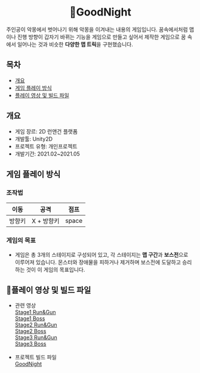 # <div align="center"> 🌟GoodNight </div>
주인공이 악몽에서 벗어나기 위해 악몽을 이겨내는 내용의 게임입니다. 꿈속에서처럼 맵이나 진행 방향이 갑자기 바뀌는 기능을 게임으로 만들고 싶어서 제작한 게임으로 꿈 속에서 일어나는 것과 비슷한 **다양한 맵 트릭**을 구현했습니다. 
## 목차
- [개요](#개요)
- [게임 플레이 방식](#게임-플레이-방식)
- [플레이 영상 및 빌드 파일](#플레이-영상-및-빌드-파일)

## 개요
- 게임 장르: 2D 런앤건 플랫폼
- 개발툴: Unity2D
- 프로젝트 유형: 개인프로젝트
- 개발기간: 2021.02~2021.05

## 게임 플레이 방식
### 조작법

| 이동 | 공격 | 점프 |
| --- | --- | ---| 
| 방향키 | X + 방향키 | space |

### 게임의 목표
- 게임은 총 3개의 스테이지로 구성되어 있고, 각 스테이지는 **맵 구간**과 **보스전**으로 이루어져 있습니다. 몬스터와 장애물을 피하거나 제거하며 보스전에 도달하고 승리하는 것이 이 게임의 목표입니다.

## 🔗플레이 영상 및 빌드 파일

- 관련 영상<br/>
  [Stage1 Run&Gun](https://youtu.be/AdWd7Mv30rk)<br/>
  [Stage1 Boss](https://youtu.be/pxtKI6xQ0TQ)<br/>
  [Stage2 Run&Gun](https://youtu.be/HsnI4HtdytE)<br/>
  [Stage2 Boss](https://youtu.be/oeCTJzVtgoo)<br/>
  [Stage3 Run&Gun](https://youtu.be/OA976Gs7c0Y)<br/>
  [Stage3 Boss](https://youtu.be/jr95jBv_rnI)<br/><br/>
- 프로젝트 빌드 파일<br/>
  [GoodNight](https://drive.google.com/file/d/1fvbzEANt_uEgjpV-EgIDrpawCn27kMpk/view?usp=sharing)
